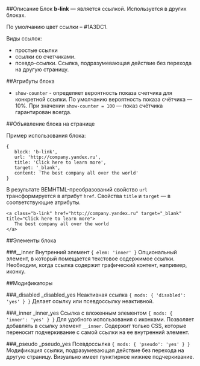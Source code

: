 ##Описание
Блок **b-link** — является ссылкой. Используется в других блоках.

По умолчанию цвет ссылки – #1A3DC1.

Виды ссылок:

* простые ссылки
* ссылки со счетчиками.
* псевдо-ссылки. Ссылка, подразумевающая действие без перехода на другую страницу.

##Атрибуты блока
* `show-counter` - определяет вероятность показа счетчика для конкретной ссылки. По умолчанию вероятность показа счётчика — 10%. При значении `show-counter = 100` — показ счётчика гарантирован всегда.

##Объявление блока на странице

Пример использования блока:

```bemjson
{
   block: 'b-link',
   url: 'http://company.yandex.ru',
   title: 'Click here to learn more',
   target: '_blank',
   content: 'The best company all over the world'
}
```
В результате BEMHTML-преобразований свойство `url` трансформируется в атрибут `href`. Свойства `title` и `target` — в соответствующие атрибуты.

```
<a class="b-link" href="http://company.yandex.ru" target="_blank" title="Click here to learn more">
   The best company all over the world
</a>
```
##Элементы блока

###__inner
Внутренний элемент
`{ elem: 'inner' }`
Опциональный элемент, в который помещается текстовое содержимое ссылки. Необходим, когда ссылка содержит графический контент, например, иконку.

##Модификаторы

###_disabled
_disabled_yes
Неактивная ссылка
`{ mods: { 'disabled': 'yes' } }`
Делает ссылку или псевдоссылку неактивной.

###_inner
_inner_yes
Ссылка с вложенным элементом
`{ mods: { 'inner': 'yes' } }`
Для удобного использования с иконками. Позволяет добавлять в ссылку элемент `__inner`. Содержит только CSS, которые переносит подчеркивание с самой ссылки на ее внутренний элемент.

###_pseudo
_pseudo_yes
Псевдоссылка
`{ mods: { 'pseudo': 'yes' } }`
Модификация ссылки, подразумевающая действие без перехода на другую страницу. Визуально имеет пунктирное нижнее подчеркивание.
